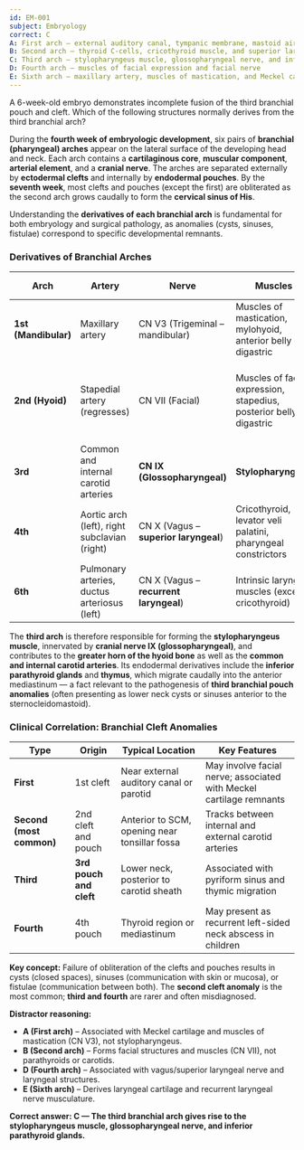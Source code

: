 ```yaml
---
id: EM-001
subject: Embryology
correct: C
A: First arch – external auditory canal, tympanic membrane, mastoid air cells, Eustachian tube
B: Second arch – thyroid C-cells, cricothyroid muscle, and superior laryngeal nerve
C: Third arch – stylopharyngeus muscle, glossopharyngeal nerve, and inferior parathyroids
D: Fourth arch – muscles of facial expression and facial nerve
E: Sixth arch – maxillary artery, muscles of mastication, and Meckel cartilage
---
```


A 6-week-old embryo demonstrates incomplete fusion of the third branchial pouch and cleft. Which of the following structures normally derives from the third branchial arch?

<!-- EXPLANATION -->

During the **fourth week of embryologic development**, six pairs of **branchial (pharyngeal) arches** appear on the lateral surface of the developing head and neck. Each arch contains a **cartilaginous core**, **muscular component**, **arterial element**, and a **cranial nerve**. The arches are separated externally by **ectodermal clefts** and internally by **endodermal pouches**. By the **seventh week**, most clefts and pouches (except the first) are obliterated as the second arch grows caudally to form the **cervical sinus of His**.

Understanding the **derivatives of each branchial arch** is fundamental for both embryology and surgical pathology, as anomalies (cysts, sinuses, fistulae) correspond to specific developmental remnants.

### Derivatives of Branchial Arches

| Arch | Artery | Nerve | Muscles | Skeletal Derivatives |
|------|---------|--------|----------|-----------------------|
| **1st (Mandibular)** | Maxillary artery | CN V3 (Trigeminal – mandibular) | Muscles of mastication, mylohyoid, anterior belly of digastric | Meckel cartilage → malleus, incus, mandible |
| **2nd (Hyoid)** | Stapedial artery (regresses) | CN VII (Facial) | Muscles of facial expression, stapedius, posterior belly of digastric | Reichert cartilage → stapes, styloid process, lesser horn of hyoid |
| **3rd** | Common and internal carotid arteries | **CN IX (Glossopharyngeal)** | **Stylopharyngeus** | Greater horn of hyoid |
| **4th** | Aortic arch (left), right subclavian (right) | CN X (Vagus – **superior laryngeal**) | Cricothyroid, levator veli palatini, pharyngeal constrictors | Thyroid cartilage, epiglottis |
| **6th** | Pulmonary arteries, ductus arteriosus (left) | CN X (Vagus – **recurrent laryngeal**) | Intrinsic laryngeal muscles (except cricothyroid) | Cricoid and arytenoid cartilages |

The **third arch** is therefore responsible for forming the **stylopharyngeus muscle**, innervated by **cranial nerve IX (glossopharyngeal)**, and contributes to the **greater horn of the hyoid bone** as well as the **common and internal carotid arteries**. Its endodermal derivatives include the **inferior parathyroid glands** and **thymus**, which migrate caudally into the anterior mediastinum — a fact relevant to the pathogenesis of **third branchial pouch anomalies** (often presenting as lower neck cysts or sinuses anterior to the sternocleidomastoid).

### Clinical Correlation: Branchial Cleft Anomalies

| Type | Origin | Typical Location | Key Features |
|------|---------|------------------|---------------|
| **First** | 1st cleft | Near external auditory canal or parotid | May involve facial nerve; associated with Meckel cartilage remnants |
| **Second (most common)** | 2nd cleft and pouch | Anterior to SCM, opening near tonsillar fossa | Tracks between internal and external carotid arteries |
| **Third** | **3rd pouch and cleft** | Lower neck, posterior to carotid sheath | Associated with pyriform sinus and thymic migration |
| **Fourth** | 4th pouch | Thyroid region or mediastinum | May present as recurrent left-sided neck abscess in children |

**Key concept:** Failure of obliteration of the clefts and pouches results in cysts (closed spaces), sinuses (communication with skin or mucosa), or fistulae (communication between both). The **second cleft anomaly** is the most common; **third and fourth** are rarer and often misdiagnosed.

**Distractor reasoning:**
- **A (First arch)** – Associated with Meckel cartilage and muscles of mastication (CN V3), not stylopharyngeus.  
- **B (Second arch)** – Forms facial structures and muscles (CN VII), not parathyroids or carotids.  
- **D (Fourth arch)** – Associated with vagus/superior laryngeal nerve and laryngeal structures.  
- **E (Sixth arch)** – Derives laryngeal cartilage and recurrent laryngeal nerve musculature.

**Correct answer: C — The third branchial arch gives rise to the stylopharyngeus muscle, glossopharyngeal nerve, and inferior parathyroid glands.**
